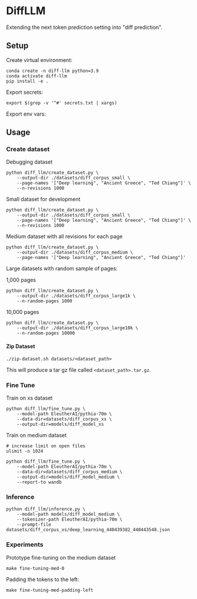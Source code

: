 # DiffLLM

Extending the next token prediction setting into "diff prediction".

## Setup

Create virtual environment:

```
conda create -n diff-llm python=3.9
conda activate diff-llm
pip install -e .
```

Export secrets:

```
export $(grep -v '^#' secrets.txt | xargs)
```

Export env vars:


## Usage

### Create dataset

Debugging dataset

```
python diff_llm/create_dataset.py \
    --output-dir ./datasets/diff_corpus_small \
    --page-names '["Deep learning", "Ancient Greece", "Ted Chiang"]' \
    --n-revisions 1000
```

Small dataset for development
```
python diff_llm/create_dataset.py \
    --output-dir ./datasets/diff_corpus_small \
    --page-names '["Deep learning", "Ancient Greece", "Ted Chiang"]' \
    --n-revisions 1000
```

Medium dataset with all revisions for each page

```
python diff_llm/create_dataset.py \
    --output-dir ./datasets/diff_corpus_medium \
    --page-names '["Deep learning", "Ancient Greece", "Ted Chiang"]'
```

Large datasets with random sample of pages:

1,000 pages

```
python diff_llm/create_dataset.py \
    --output-dir ./datasets/diff_corpus_large1k \
    --n-random-pages 1000
```

10,000 pages

```
python diff_llm/create_dataset.py \
    --output-dir ./datasets/diff_corpus_large10k \
    --n-random-pages 10000
```

#### Zip Dataset

```
./zip-dataset.sh datasets/<dataset_path>
```

This will produce a tar gz file called `<dataset_path>.tar.gz`.

### Fine Tune

Train on xs dataset

```
python diff_llm/fine_tune.py \
    --model-path EleutherAI/pythia-70m \
    --data-dir=datasets/diff_corpus_xs \
    --output-dir=models/diff_model_xs
```

Train on medium dataset

```
# increase limit on open files
ulimit -n 1024

python diff_llm/fine_tune.py \
    --model-path EleutherAI/pythia-70m \
    --data-dir=datasets/diff_corpus_medium \
    --output-dir=models/diff_model_medium \
    --report-to wandb
```

### Inference

```
python diff_llm/inference.py \
    --model-path models/diff_model_medium \
    --tokenizer-path EleutherAI/pythia-70m \
    --prompt-file datasets/diff_corpus_xs/deep_learning_440439382_440443548.json
```


### Experiments

Prototype fine-tuning on the medium dataset
```
make fine-tuning-med-0
```

Padding the tokens to the left:
```
make fine-tuning-med-padding-left
```